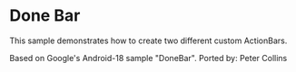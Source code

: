 Done Bar
==================
This sample demonstrates how to create two different custom ActionBars.

Based on Google's Android-18 sample "DoneBar".
Ported by: Peter Collins
 
